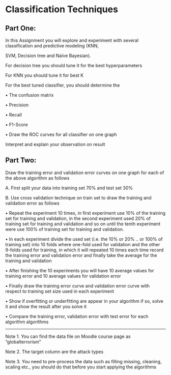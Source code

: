 # Classification Techniques 

## Part One:  

In this Assignment you will explore and experiment with several classification and predictive modeling (KNN, 

SVM, Decision tree and Naïve Bayesian). 

For decision tree you should tune it for the best hyperparameters  

For KNN you should tune it for best K 

For the best tuned classifier, you should determine the 

• The confusion matrix 

• Precision 

• Recall 

• F1-Score 

• Draw the ROC curves for all classifier on one graph 

Interpret and explain your observation on result 

## Part Two: 

Draw the training error and validation error curves on one graph for each of the above algorithm as follows 

A. First split your data into training set 70% and test set 30% 

B. Use cross validation technique on train set to draw the training and validation error as follows 

• Repeat the experiment 10 times, in first experiment use 10% of the training set for training and 
validation, in the second experiment used 20% of training set for training and validation and so on 
until the tenth experiment were use 100% of training set for training and validation. 

• In each experiment divide the used set (i.e. the 10% or 20% .. or 100% of training set) into 10 folds 
where one-fold used for validation and the other 9-folds used for training, in which it will repeated 
10 times each time record the training error and validation error and finally take the average for the 
training and validation 

• After finishing the 10 experiments you will have 10 average values for training error and 10 average 
values for validation error 

• Finally draw the training error curve and validation error curve with respect to training set size used 
in each experiment  

• Show if overfitting or underfitting are appear in your algorithm if so, solve it and show the result 
after you solve it 

• Compare the training error, validation error with test error for each algorithm algorithms 

_____________________________________________________________________________________________

Note 1. You can find the data file on Moodle course page as “globalterrorism” 

Note 2. The target column are the attack types 

Note 3. You need to pre-process the data such as filling missing, cleaning, scaling etc., you should do that 
before you start applying the algorithms 
